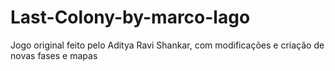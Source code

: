 # Last-Colony-by-marco-lago
Jogo original feito pelo Aditya Ravi Shankar, com modificações e criação de novas fases e mapas
